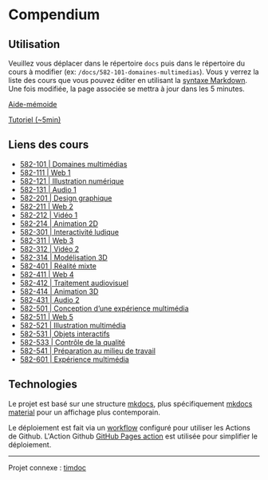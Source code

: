 # Compendium

## Utilisation

Veuillez vous déplacer dans le répertoire `docs` puis dans le répertoire du cours à modifier (ex: `/docs/582-101-domaines-multimedias`). Vous y verrez la liste des cours que vous pouvez éditer en utilisant la [syntaxe Markdown](https://tim-montmorency.com/compendium/aide-memoire). Une fois modifiée, la page associée se mettra à jour dans les 5 minutes.

[Aide-mémoide](https://tim-montmorency.com/compendium/aide-memoire)

[Tutoriel (~5min)](http://www.youtube.com/watch?v=_UaFiCyzAQY)

## Liens des cours

* [582-101 | Domaines multimédias](https://tim-montmorency.com/compendium/582-101–domaines-multimedias)
* [582-111 | Web 1](https://tim-montmorency.com/compendium/582-111–web1)
* [582-121 | Illustration numérique](https://tim-montmorency.com/compendium/582-121–illustration-numerique)
* [582-131 | Audio 1](https://tim-montmorency.com/compendium/582-131–audio1)
* [582-201 | Design graphique](https://tim-montmorency.com/compendium/582-201–design-graphique)
* [582-211 | Web 2](https://tim-montmorency.com/compendium/582-211-web2)
* [582-212 | Vidéo 1](https://tim-montmorency.com/compendium/582-212-video1)
* [582-214 | Animation 2D](https://tim-montmorency.com/compendium/582-214–animation2d)
* [582-301 | Interactivité ludique](https://tim-montmorency.com/compendium/582-301–interactivite-ludique)
* [582-311 | Web 3](https://tim-montmorency.com/compendium/582-311–web3)
* [582-312 | Vidéo 2](https://tim-montmorency.com/compendium/582-312–video2)
* [582-314 | Modélisation 3D](https://tim-montmorency.com/compendium/582-314–modelisation3d)
* [582-401 | Réalité mixte](https://tim-montmorency.com/compendium/582-401-realite-mixte)
* [582-411 | Web 4](https://tim-montmorency.com/compendium/582-411-web4)
* [582-412 | Traitement audiovisuel](https://tim-montmorency.com/compendium/582-412–traitement-audiovisuel)
* [582-414 | Animation 3D](https://tim-montmorency.com/compendium/582-414–animation3d)
* [582-431 | Audio 2](https://tim-montmorency.com/compendium/582-431–audio2)
* [582-501 | Conception d’une expérience multimédia](https://tim-montmorency.com/compendium/582-501–conception-experience-multimedia)
* [582-511 | Web 5](https://tim-montmorency.com/compendium/582-511–web5)
* [582-521 | Illustration multimédia](https://tim-montmorency.com/compendium/582-521–installation-multimedia)
* [582-531 | Objets interactifs](https://tim-montmorency.com/compendium/582-531–objets-interactifs)
* [582-533 | Contrôle de la qualité](https://tim-montmorency.com/compendium/582-533–controle-qualite)
* [582-541 | Préparation au milieu de travail](https://tim-montmorency.com/compendium/582-541–preparation-milieu-travail)
* [582-601 | Expérience multimédia](https://tim-montmorency.com/compendium/582-601–experience-multimedia)

## Technologies

Le projet est basé sur une structure [mkdocs](https://www.mkdocs.org/), plus spécifiquement [mkdocs material](https://squidfunk.github.io/mkdocs-material/reference/) pour un affichage plus contemporain.

Le déploiement est fait via un [workflow](https://github.com/tim-montmorency/compendium/blob/main/.github/workflows/main.yml) configuré pour utiliser les Actions de Github. L'Action Github [GitHub Pages action](https://github.com/marketplace/actions/github-pages-action) est utilisée pour simplifier le déploiement.

---

Projet connexe : [timdoc](https://github.com/tim-montmorency/timdoc)
